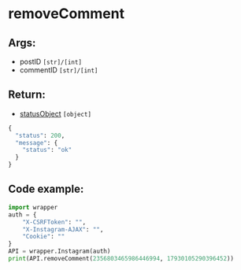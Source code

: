 # removeComment

## Args:

-   postID `[str]/[int]`
-   commentID `[str]/[int]`

## Return:

-   [statusObject](https://github.com/xNaCly/InstagramAPIwrapper/tree/master/docs#statusobject) `[object]`

```python
{
  "status": 200,
  "message": {
    "status": "ok"
  }
}
```

## Code example:

```python
import wrapper
auth = {
	"X-CSRFToken": "",
	"X-Instagram-AJAX": "",
	"Cookie": ""
}
API = wrapper.Instagram(auth)
print(API.removeComment(2356803465986446994, 17930105290396452))
```

